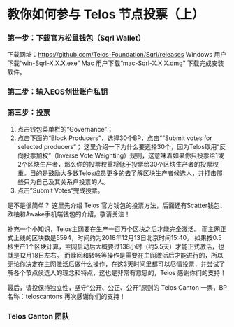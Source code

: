 # 教你如何参与 Telos 节点投票（上）


### 第一步：下载官方松鼠钱包（Sqrl Wallet）
下载网址：https://github.com/Telos-Foundation/Sqrl/releases
Windows 用户下载“win-Sqrl-X.X.X.exe”
Mac 用户下载“mac-Sqrl-X.X.X.dmg”
下载完成安装软件。

### 第二步：输入EOS创世账户私钥

### 第三步：投票
1. 点击钱包菜单栏的“Governance”；
2. 点击下面的“Block Producers”，选择30个BP，点击“”Submit votes for selected producers“；
这里介绍一下为什么要选择30个，因为Telos取用“反向投票加权”（Inverse Vote Weighting）规则，这意味着如果你只投票给1或2个区块生产者，那么你的投票权重将低于投票给30个区块生产者的投票权重。目的是鼓励大多数Telos成员更多的去了解区块生产者候选人，并打击那些只为自己及其关系户投票的人。
3. 点击”Submit Votes“完成投票。

是不是很简单？
这里先介绍 Telos 官方钱包的投票方法，后面还有Scatter钱包、欧柚和Awake手机端钱包的介绍，敬请关注！

补充一个小知识，Telos主网要在生产一百万个区块之后才能完全激活。
而主网正式上线的区块数是5594，时间约为2018年12月13日北京时间15:40。
如果按0.5秒生产1个区块计算，主网启动后大概要过138小时（约5.5天）才能正式激活，也就是12月18日左右。
而赎回和转帐等操作是需要在主网激活后才能进行的，所以无论你决定在主网激活后做什么操作，在这3天时间里都可以尽情投票，并尝试了解各个节点侯选人的理念和特点，这也是非常有意思的，Telos 感谢你们的支持！

最后，请投保持独立性，坚守“公开、公正、公开”原则的 Telos Canton 一票，BP名称：teloscantons
再次感谢你们的支持！

### Telos Canton 团队